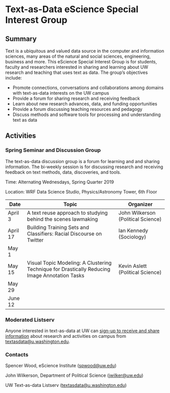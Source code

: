 # Text-as-Data eScience Special Interest Group

## Summary

Text is a ubiquitous and valued data source in the computer and information sciences, many areas of the natural and social sciences, engineering, business and more.  This eScience Special Interest Group is for students, faculty and researchers interested in sharing and learning about UW research and teaching that uses text as data. The group’s objectives include:
- Promote connections, conversations and collaborations among domains with text-as-data interests on the UW campus
- Provide a forum for sharing research and receiving feedback
- Learn about new research advances, data, and funding opportunities
- Provide a forum discussing teaching resources and pedagogy
- Discuss methods and software tools for processing and understanding text as data


## Activities

### Spring Seminar and Discussion Group

The text-as-data discussion group is a forum for learning and and sharing information.  The bi-weekly session is for discussing research and receiving feedback on text methods, data, discoveries, and tools.

Time: Alternating Wednesdays, Spring Quarter 2019

Location: WRF Data Science Studio, Physics/Astronomy Tower, 6th Floor

| Date     | Topic     | Organizer     |
|----------|-----------|---------------|
| April 3  | A text reuse approach to studying behind the scenes lawmaking | John Wilkerson (Political Science) |
| April 17 | Building Training Sets and Classifiers: Racial Discourse on Twitter | Ian Kennedy (Sociology) |
| May 1    |           |               |
| May 15   | Visual Topic Modeling: A Clustering Technique for Drastically Reducing Image Annotation Tasks | Kevin Aslett (Political Science) |
| May 29   |           |               |
| June 12  |           |               |


### Moderated Listserv

Anyone interested in text-as-data at UW can [sign-up to receive and share information](http://mailman11.u.washington.edu/mailman/listinfo/textasdata) about research and activities on campus from textasdata@u.washington.edu.

### Contacts

Spencer Wood, eScience Institute (spwood@uw.edu)

John Wilkerson, Department of Political Science (jwilker@uw.edu)

UW Text-as-data Listserv (textasdata@u.washington.edu)

